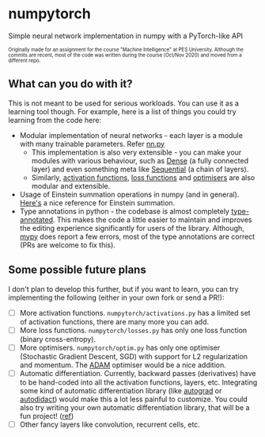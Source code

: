 # numpytorch

Simple neural network implementation in numpy with a PyTorch-like API

<sup><sub>Originally made for an assignment for the course "Machine Intelligence" at PES University. Although the commits are recent, most of the code was written during the course (Oct/Nov 2020) and moved from a different repo.</sub></sup>

## What can you do with it?

This is not meant to be used for serious workloads. You can use it as a learning tool though. For example, here is a list of things you could try learning from the code here:

 - Modular implementation of neural networks - each layer is a module with many trainable parameters. Refer [nn.py](./numpytorch/nn.py)
     - This implementation is also very extensible - you can make your modules with various behaviour, such as [Dense](https://github.com/Samyak2/numpytorch/blob/49ee7bb6681d2e1d56802a1e23d304151bcdc512/numpytorch/nn.py#L59) (a fully connected layer) and even something meta like [Sequential](https://github.com/Samyak2/numpytorch/blob/49ee7bb6681d2e1d56802a1e23d304151bcdc512/numpytorch/nn.py#L111) (a chain of layers).
     - Similarly, [activation functions](./numpytorch/activations.py), [loss functions](./numpytorch/losses.py) and [optimisers](./numpytorch/optim.py) are also modular and extensible.
 - Usage of Einstein summation operations in numpy (and in general). [Here's](https://stackoverflow.com/a/33641428/11199009) a nice reference for Einstein summation.
 - Type annotations in python - the codebase is almost completely [type-annotated](https://realpython.com/python-type-checking/). This makes the code a little easier to maintain and improves the editing experience significantly for users of the library. Although, [mypy](https://github.com/python/mypy) does report a few errors, most of the type annotations are correct (PRs are welcome to fix this).

## Some possible future plans

I don't plan to develop this further, but if you want to learn, you can try implementing the following (either in your own fork or send a PR!):

 - [ ] More activation functions. `numpytorch/activations.py` has a limited set of activation functions, there are many more you can add.
 - [ ] More loss functions. `numpytorch/losses.py` has only one loss function (binary cross-entropy).
 - [ ] More optimisers. `numpytorch/optim.py` has only one optimiser (Stochastic Gradient Descent, SGD) with support for L2 regularization and momentum. The [ADAM](https://arxiv.org/abs/1412.6980) optimiser would be a nice addition.
 - [ ] Automatic differentiation. Currently, backward passes (derivatives) have to be hand-coded into all the activation functions, layers, etc. Integrating some kind of automatic differentiation library (like [autograd](https://github.com/HIPS/autograd) or [autodidact](https://github.com/mattjj/autodidact)) would make this a lot less painful to customize. You could also try writing your own automatic differentiation library, that will be a fun project! ([ref](https://www.cs.toronto.edu/~rgrosse/courses/csc421_2019/readings/L06%20Automatic%20Differentiation.pdf))
 - [ ] Other fancy layers like convolution, recurrent cells, etc.
